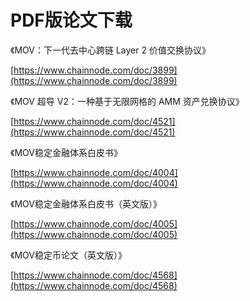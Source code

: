 # **PDF版论文下载**

《MOV：下一代去中心跨链 Layer 2 价值交换协议》

[https://www.chainnode.com/doc/3899](https://www.chainnode.com/doc/3899)

《MOV 超导 V2：一种基于无限网格的 AMM 资产兑换协议》

[https://www.chainnode.com/doc/4521](https://www.chainnode.com/doc/4521)

《MOV稳定金融体系白皮书》

[https://www.chainnode.com/doc/4004](https://www.chainnode.com/doc/4004)

《MOV稳定金融体系白皮书（英文版）》

[https://www.chainnode.com/doc/4005](https://www.chainnode.com/doc/4005)

《MOV稳定币论文（英文版）》

[https://www.chainnode.com/doc/4568](https://www.chainnode.com/doc/4568)